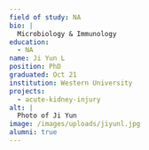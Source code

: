 ```yaml
---
field of study: NA
bio: |
  Microbiology & Immunology
education:
  - NA
name: Ji Yun L
position: PhD
graduated: Oct 21
institution: Western University
projects:
  - acute-kidney-injury
alt: |
  Photo of Ji Yun
image: /images/uploads/jiyunl.jpg
alumni: true
---
```


